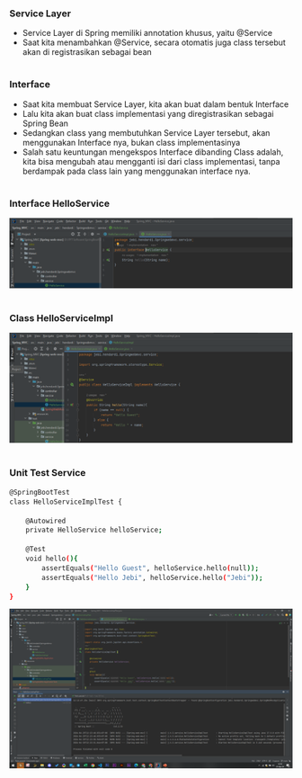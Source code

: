 ### Service Layer
- Service Layer di Spring memiliki annotation khusus, yaitu @Service
- Saat kita menambahkan @Service, secara otomatis juga class tersebut akan di registrasikan sebagai bean

#
### Interface 
- Saat kita membuat Service Layer, kita akan buat dalam bentuk Interface
- Lalu kita akan buat class implementasi yang diregistrasikan sebagai Spring Bean
- Sedangkan class yang membutuhkan Service Layer tersebut, akan menggunakan Interface nya, bukan class implementasinya
- Salah satu keuntungan mengekspos Interface dibanding Class adalah, kita bisa mengubah atau mengganti isi dari class implementasi, tanpa berdampak pada class lain yang menggunakan interface nya.

#
### Interface HelloService 
![](img/1.5.png)

#
### Class HelloServiceImpl
![](img/1.6.png)

#
### Unit Test Service 
```sh
@SpringBootTest
class HelloServiceImplTest {

    @Autowired
    private HelloService helloService;

    @Test
    void hello(){
        assertEquals("Hello Guest", helloService.hello(null));
        assertEquals("Hello Jebi", helloService.hello("Jebi"));
    }
}
```

![](img/1.7.png)